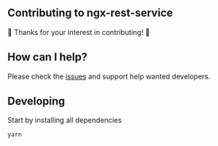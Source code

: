 ## Contributing to ngx-rest-service
🎉 Thanks for your interest in contributing! 🎉

## How can I help?
Please check the [issues](https://github.com/ozergul/ngx-rest-service/issues) and support help wanted developers.

## Developing

Start by installing all dependencies

```bash
yarn
```
